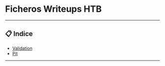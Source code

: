 # Ficheros Writeups HTB

***
## 📋 Indice 
- [Validation](https://github.com/w0lfst/HTB-Writeups/tree/master/Validation)
- [Pit](https://github.com/w0lfst/Ficheros-Writeups-HTB/tree/master/Pit)
***
